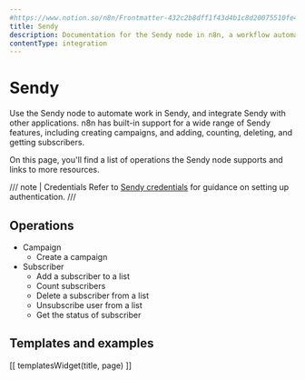 ```yaml
---
#https://www.notion.so/n8n/Frontmatter-432c2b8dff1f43d4b1c8d20075510fe4
title: Sendy
description: Documentation for the Sendy node in n8n, a workflow automation platform. Includes details of operations and configuration, and links to examples and credentials information.
contentType: integration
---
```


# Sendy

Use the Sendy node to automate work in Sendy, and integrate Sendy with other applications. n8n has built-in support for a wide range of Sendy features, including creating campaigns, and adding, counting, deleting, and getting subscribers.

On this page, you'll find a list of operations the Sendy node supports and links to more resources.

/// note | Credentials
Refer to [Sendy credentials](/integrations/builtin/credentials/sendy/) for guidance on setting up authentication. 
///

## Operations

* Campaign
    * Create a campaign
* Subscriber
    * Add a subscriber to a list
    * Count subscribers
    * Delete a subscriber from a list
    * Unsubscribe user from a list
    * Get the status of subscriber

## Templates and examples

<!-- see https://www.notion.so/n8n/Pull-in-templates-for-the-integrations-pages-37c716837b804d30a33b47475f6e3780 -->
[[ templatesWidget(title, page) ]]
